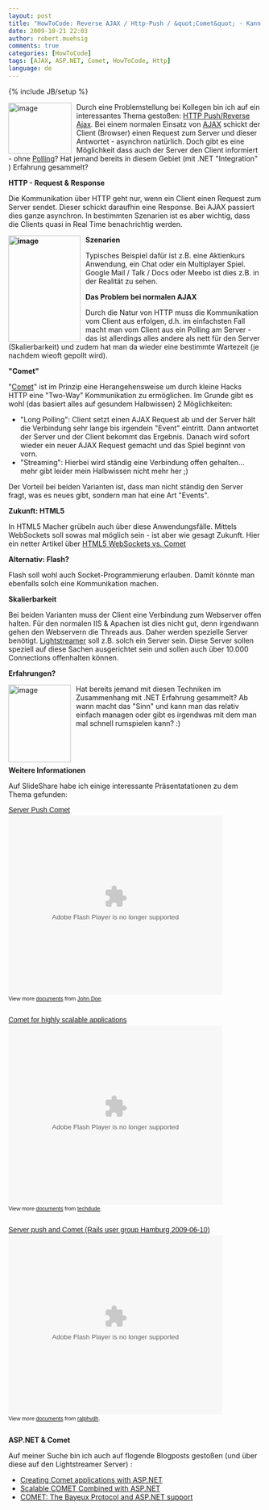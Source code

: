 ```yaml
---
layout: post
title: "HowToCode: Reverse AJAX / Http-Push / &quot;Comet&quot; - Kann der Server Clients aktiv infomieren?"
date: 2009-10-21 22:03
author: robert.muehsig
comments: true
categories: [HowToCode]
tags: [AJAX, ASP.NET, Comet, HowToCode, Http]
language: de
---
```

{% include JB/setup %}
<p><a href="{{BASE_PATH}}/assets/wp-images-de/image847.png"><img style="border-top-width: 0px; border-left-width: 0px; border-bottom-width: 0px; margin: 0px 10px 0px 0px; border-right-width: 0px" height="101" alt="image" src="{{BASE_PATH}}/assets/wp-images-de/image_thumb32.png" width="125" align="left" border="0"></a>Durch eine Problemstellung bei Kollegen bin ich auf ein interessantes Thema gestoßen: <a href="http://en.wikipedia.org/wiki/Reverse_Ajax">HTTP Push/Reverse Ajax</a>. Bei einem normalen Einsatz von <a href="http://en.wikipedia.org/wiki/Ajax_(programming)">AJAX</a> schickt der Client (Browser) einen Request zum Server und dieser Antwortet - asynchron natürlich. Doch gibt es eine Möglichkeit dass auch der Server den Client informiert - ohne <a href="http://de.wikipedia.org/wiki/Polling_(Informatik)">Polling</a>? Hat jemand bereits in diesem Gebiet (mit .NET "Integration" ) Erfahrung gesammelt?</p><p><strong>HTTP - Request &amp; Response</strong></p> <p>Die Kommunikation über HTTP geht nur, wenn ein Client einen Request zum Server sendet. Dieser schickt daraufhin eine Response. Bei AJAX passiert dies ganze asynchron. In bestimmten Szenarien ist es aber wichtig, dass die Clients quasi in Real Time benachrichtig werden. </p> <p><strong><a href="{{BASE_PATH}}/assets/wp-images-de/image848.png"><img style="border-top-width: 0px; border-left-width: 0px; border-bottom-width: 0px; margin: 0px 10px 0px 0px; border-right-width: 0px" height="211" alt="image" src="{{BASE_PATH}}/assets/wp-images-de/image_thumb33.png" width="143" align="left" border="0"></a>Szenarien</strong></p> <p>Typisches Beispiel dafür ist z.B. eine Aktienkurs Anwendung, ein Chat oder ein Multiplayer Spiel. Google Mail / Talk / Docs oder Meebo ist dies z.B. in der Realität zu sehen.</p> <p><strong>Das Problem bei normalen AJAX</strong>&nbsp;</p> <p>Durch die Natur von HTTP muss die Kommunikation vom Client aus erfolgen, d.h. im einfachsten Fall macht man vom Client aus ein Polling am Server - das ist allerdings alles andere als nett für den Server (Skalierbarkeit) und zudem hat man da wieder eine bestimmte Wartezeit (je nachdem wieoft gepollt wird).</p> <p><strong>"Comet" </strong></p> <p>"<a href="http://en.wikipedia.org/wiki/Comet_(programming)">Comet</a>" ist im Prinzip eine Herangehensweise um durch kleine Hacks HTTP eine "Two-Way" Kommunikation zu ermöglichen. Im Grunde gibt es wohl (das basiert alles auf gesundem Halbwissen) 2 Möglichkeiten:</p> <ul> <li>"Long Polling": Client setzt einen AJAX Request ab und der Server hält die Verbindung sehr lange bis irgendein "Event" eintritt. Dann antwortet der Server und der Client bekommt das Ergebnis. Danach wird sofort wieder ein neuer AJAX Request gemacht und das Spiel beginnt von vorn.  <li>"Streaming": Hierbei wird ständig eine Verbindung offen gehalten... mehr gibt leider mein Halbwissen nicht mehr her ;) </li></ul> <p>Der Vorteil bei beiden Varianten ist, dass man nicht ständig den Server fragt, was es neues gibt, sondern man hat eine Art "Events".</p> <p><strong>Zukunft: HTML5</strong></p> <p>In HTML5 Macher grübeln auch über diese Anwendungsfälle. Mittels WebSockets soll sowas mal möglich sein - ist aber wie gesagt Zukunft. Hier ein netter Artikel über <a href="http://www.infoq.com/news/2008/12/websockets-vs-comet-ajax">HTML5 WebSockets vs. Comet</a></p> <p><strong>Alternativ: Flash?</strong></p> <p>Flash soll wohl auch Socket-Programmierung erlauben. Damit könnte man ebenfalls solch eine Kommunikation machen.</p> <p><strong>Skalierbarkeit</strong></p> <p>Bei beiden Varianten muss der Client eine Verbindung zum Webserver offen halten. Für den normalen IIS &amp; Apachen ist dies nicht gut, denn irgendwann gehen den Webservern die Threads aus. Daher werden spezielle Server benötigt. <a href="http://www.lightstreamer.com/products.htm">Lightstreamer</a> soll z.B. solch ein Server sein. Diese Server sollen speziell auf diese Sachen ausgerichtet sein und sollen auch über 10.000 Connections offenhalten können.</p> <p><strong>Erfahrungen?</strong></p> <p><a href="{{BASE_PATH}}/assets/wp-images-de/image849.png"><img style="border-top-width: 0px; border-left-width: 0px; border-bottom-width: 0px; margin: 0px 10px 0px 0px; border-right-width: 0px" height="154" alt="image" src="{{BASE_PATH}}/assets/wp-images-de/image_thumb34.png" width="124" align="left" border="0"></a>Hat bereits jemand mit diesen Techniken im Zusammenhang mit .NET Erfahrung gesammelt? Ab wann macht das "Sinn" und kann man das relativ einfach managen oder gibt es irgendwas mit dem man mal schnell rumspielen kann? :)</p> <p>&nbsp;</p> <p>&nbsp;</p> <p><strong>Weitere Informationen</strong></p> <p>Auf SlideShare habe ich einige interessante Präsentatationen zu dem Thema gefunden:</p> <p></p> <div id="__ss_2064899" style="width: 425px; text-align: left"><a title="Server Push Comet" style="display: block; margin: 12px 0px 3px; font: 14px helvetica,arial,sans-serif; text-decoration: underline" href="http://www.slideshare.net/mayflowergmbh/server-push-comet">Server Push Comet</a><embed src="http://static.slidesharecdn.com/swf/ssplayer2.swf?doc=serverpushcomet-090925044031-phpapp02&amp;rel=0&amp;stripped_title=server-push-comet" width="425" height="355" type="application/x-shockwave-flash" allowscriptaccess="always" allowfullscreen="true"></embed>  <div style="font-size: 11px; padding-top: 2px; font-family: tahoma,arial; height: 26px">View more <a style="text-decoration: underline" href="http://www.slideshare.net/">documents</a> from <a style="text-decoration: underline" href="http://www.slideshare.net/mayflowergmbh">John Doe</a>.</div></div> <p></p> <p></p> <div id="__ss_163685" style="width: 425px; text-align: left"><a title="Comet for highly scalable applications" style="display: block; margin: 12px 0px 3px; font: 14px helvetica,arial,sans-serif; text-decoration: underline" href="http://www.slideshare.net/techdude/comet-for-highly-scalable-applications">Comet for highly scalable applications</a><embed src="http://static.slidesharecdn.com/swf/ssplayer2.swf?doc=comet-for-highly-scalable-applications-1194896776469582-4&amp;rel=0&amp;stripped_title=comet-for-highly-scalable-applications" width="425" height="355" type="application/x-shockwave-flash" allowscriptaccess="always" allowfullscreen="true"></embed>  <div style="font-size: 11px; padding-top: 2px; font-family: tahoma,arial; height: 26px">View more <a style="text-decoration: underline" href="http://www.slideshare.net/">documents</a> from <a style="text-decoration: underline" href="http://www.slideshare.net/techdude">techdude</a>.</div></div> <p></p> <p></p> <div id="__ss_1570255" style="width: 425px; text-align: left"><a title="Server push and Comet (Rails user group Hamburg 2009-06-10)" style="display: block; margin: 12px 0px 3px; font: 14px helvetica,arial,sans-serif; text-decoration: underline" href="http://www.slideshare.net/ralphvdh/server-push-and-comet-rails-user-group-hamburg-20090610-1570255">Server push and Comet (Rails user group Hamburg 2009-06-10)</a><embed src="http://static.slidesharecdn.com/swf/ssplayer2.swf?doc=railsughamburg20090610-090611162900-phpapp02&amp;rel=0&amp;stripped_title=server-push-and-comet-rails-user-group-hamburg-20090610-1570255" width="425" height="355" type="application/x-shockwave-flash" allowscriptaccess="always" allowfullscreen="true"></embed>  <div style="font-size: 11px; padding-top: 2px; font-family: tahoma,arial; height: 26px">View more <a style="text-decoration: underline" href="http://www.slideshare.net/">documents</a> from <a style="text-decoration: underline" href="http://www.slideshare.net/ralphvdh">ralphvdh</a>.</div></div> <p><strong> ASP.NET &amp; Comet</strong></p> <p>Auf meiner Suche bin ich auch auf flogende Blogposts gestoßen (und über diese auf den Lightstreamer Server) :</p> <ul> <li><a href="http://www.aaronlerch.com/blog/2007/07/08/creating-comet-applications-with-aspnet/">Creating Comet applications with ASP.NET</a></li> <li><a href="http://www.codeproject.com/KB/aspnet/CometAsync.aspx">Scalable COMET Combined with ASP.NET</a></li> <li><a href="http://neilmosafi.blogspot.com/2009/03/comet-bayeux-protocol-and-aspnet.html">COMET: The Bayeux Protocol and ASP.NET support</a></li></ul>
